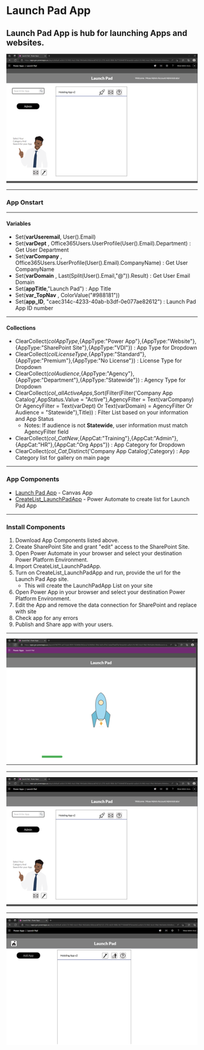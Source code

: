 # Launch Pad App
Launch Pad App is hub for launching Apps and websites.
------------
[![Launch Pad App](https://github.com/MSPFE2019/Launch-Pad-App/blob/main/LPA_HomeScreen.png "Launch Pad App")](https://github.com/MSPFE2019/Launch-Pad-App/blob/main/LPA_HomeScreen.png "Launch Pad App")


------------


### App Onstart

------------


#### Variables


- Set(**varUseremail**, User().Email)
- Set(**varDept** , Office365Users.UserProfile(User().Email).Department) : Get User Department
- Set(**varCompany** , Office365Users.UserProfile(User().Email).CompanyName) : Get User CompanyName
- Set(**varDomain** , Last(Split(User().Email,"@")).Result) : Get User Email Domain
- Set(**appTitle**,"Launch Pad") : App Title
- Set(**var_TopNav** , ColorValue("#988181")) 
- Set(**app_ID**, "caec314c-4233-40ab-b3df-0e077ae82612") : Launch Pad App ID number


------------


#### Collections


- ClearCollect(*colAppType*,{AppType:"Power App"},{AppType:"Website"},{AppType:"SharePoint Site"},{AppType:"VDI"}) : App Type for Dropdown
- ClearCollect(*colLicenseType*,{AppType:"Standard"},{AppType:"Premium"},{AppType:"No License"}) : License Type for Dropdown
- ClearCollect(*colAudience*,{AppType:"Agency"},{AppType:"Department"},{AppType:"Statewide"}) : Agency Type for Dropdown
- ClearCollect(*col_allActiveApps*,Sort(Filter(Filter('Company App Catalog',AppStatus.Value = "Active"),AgencyFilter = Text(varCompany) Or AgencyFilter = Text(varDept) Or Text(varDomain) = AgencyFilter Or Audience = "Statewide"),Title)) : Filter List based on your information and App Status
	- Notes: If audience is not **Statewide**, user information must match AgencyFilter field
- ClearCollect(*col_CatNew*,{AppCat:"Training"},{AppCat:"Admin"},{AppCat:"HR"},{AppCat:"Org Apps"}) : App Category for Dropdown
- ClearCollect(*col_Cat*,Distinct('Company App Catalog',Category) : App Category list for gallery on main page

------------
### App Components
- [Launch Pad App](https://github.com/MSPFE2019/Launch-Pad-App/blob/main/LaunchPad_20221228220324.zip "Launch Pad App") - Canvas App
- [CreateList_LaunchPadApp](https://github.com/MSPFE2019/Launch-Pad-App/blob/main/CreateList_LaunchPadApp_20221229035826.zip "CreateList_LaunchPadApp") - Power Automate to create list for Launch Pad App


------------
### Install Components
1. Download App Components listed above.
2. Create SharePoint Site and grant "edit" access to the SharePoint Site.
3. Open Power Automate in your browser and select your destination Power Platform Environment.
4. Import CreateList_LaunchPadApp.
5. Turn on CreateList_LaunchPadApp and run, provide the url for the Launch Pad App site.
	- This will create the LaunchPadApp List on your site
6. Open Power App in your browser and select your destination Power Platform Environment.
7. Edit the App and remove the data connection for SharePoint and replace with site
8. Check app for any errors
9. Publish and Share app with your users.

------------


![Loading Screen](https://github.com/MSPFE2019/Launch-Pad-App/blob/main/LPA_LoadingScreen.png "Loading Screen")

------------
[![MainScreen](https://github.com/MSPFE2019/Launch-Pad-App/blob/main/LPA_HomeScreen.png "MainScreen")](https://github.com/MSPFE2019/Launch-Pad-App/blob/main/LPA_HomeScreen.png "MainScreen")

------------
[![Maint Screen](https://github.com/MSPFE2019/Launch-Pad-App/blob/main/LPA_MaintScreen.png "Maint Screen")](https://github.com/MSPFE2019/Launch-Pad-App/blob/main/LPA_MaintScreen.png "Maint Screen")
